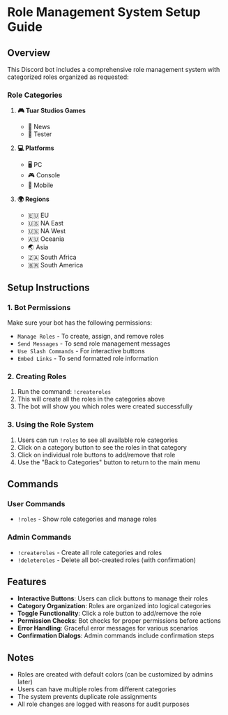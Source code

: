# Role Management System Setup Guide

## Overview
This Discord bot includes a comprehensive role management system with categorized roles organized as requested:

### Role Categories

1. **🎮 Tuar Studios Games**
   - 📰 News
   - 🧪 Tester

2. **💻 Platforms**
   - 🖥️ PC
   - 🎮 Console
   - 📱 Mobile

3. **🌍 Regions**
   - 🇪🇺 EU
   - 🇺🇸 NA East
   - 🇺🇸 NA West
   - 🇦🇺 Oceania
   - 🌏 Asia
   - 🇿🇦 South Africa
   - 🇧🇷 South America

## Setup Instructions

### 1. Bot Permissions
Make sure your bot has the following permissions:
- `Manage Roles` - To create, assign, and remove roles
- `Send Messages` - To send role management messages
- `Use Slash Commands` - For interactive buttons
- `Embed Links` - To send formatted role information

### 2. Creating Roles
1. Run the command: `!createroles`
2. This will create all the roles in the categories above
3. The bot will show you which roles were created successfully

### 3. Using the Role System
1. Users can run `!roles` to see all available role categories
2. Click on a category button to see the roles in that category
3. Click on individual role buttons to add/remove that role
4. Use the "Back to Categories" button to return to the main menu

## Commands

### User Commands
- `!roles` - Show role categories and manage roles

### Admin Commands
- `!createroles` - Create all role categories and roles
- `!deleteroles` - Delete all bot-created roles (with confirmation)

## Features

- **Interactive Buttons**: Users can click buttons to manage their roles
- **Category Organization**: Roles are organized into logical categories
- **Toggle Functionality**: Click a role button to add/remove the role
- **Permission Checks**: Bot checks for proper permissions before actions
- **Error Handling**: Graceful error messages for various scenarios
- **Confirmation Dialogs**: Admin commands include confirmation steps

## Notes

- Roles are created with default colors (can be customized by admins later)
- Users can have multiple roles from different categories
- The system prevents duplicate role assignments
- All role changes are logged with reasons for audit purposes 